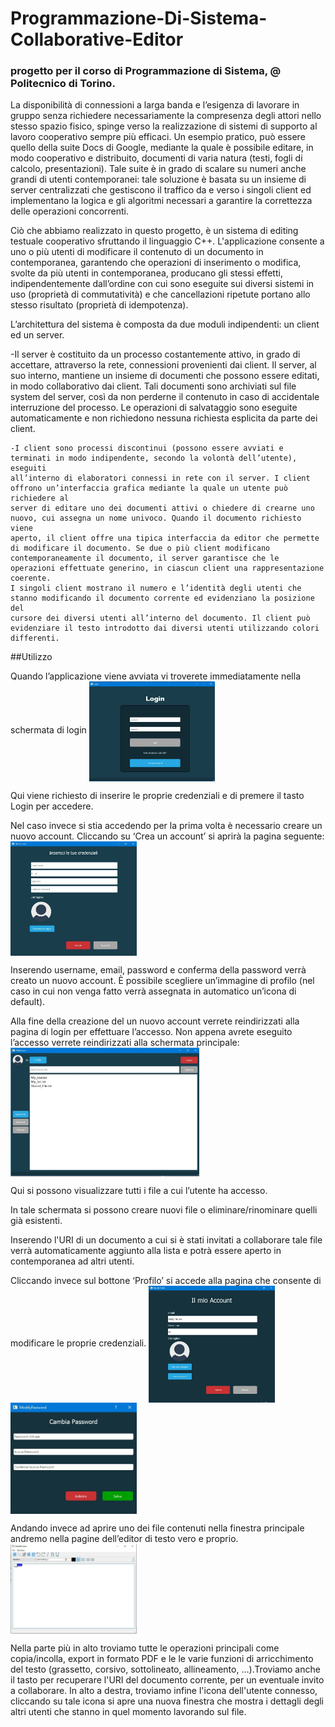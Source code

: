 # Programmazione-Di-Sistema-Collaborative-Editor
### progetto per il corso di Programmazione di Sistema, @ Politecnico di Torino.

La disponibilità di connessioni a larga banda e l’esigenza di lavorare in gruppo senza richiedere necessariamente la compresenza degli attori nello stesso spazio fisico, spinge verso la realizzazione di sistemi di supporto al lavoro cooperativo sempre più efficaci. Un esempio pratico, può essere quello della suite Docs di Google, mediante la quale è possibile editare, in modo cooperativo e distribuito, documenti di varia natura (testi, fogli di calcolo, presentazioni). Tale suite è in grado di scalare su numeri anche grandi di utenti contemporanei: tale soluzione è basata su un insieme di server centralizzati che gestiscono il traffico da e verso i singoli client ed implementano la logica e gli algoritmi necessari a garantire la correttezza delle operazioni concorrenti.

Ciò che abbiamo realizzato in questo progetto, è un sistema di editing testuale cooperativo sfruttando il linguaggio C++. L'applicazione consente a uno o più utenti di modificare il contenuto di un documento in contemporanea, garantendo che operazioni di inserimento o modifica, svolte da più utenti in contemporanea, producano gli stessi effetti, indipendentemente dall’ordine con cui sono eseguite sui diversi sistemi in uso (proprietà di commutatività) e che cancellazioni ripetute portano allo stesso risultato (proprietà di idempotenza).

L’architettura del sistema è composta da due moduli indipendenti: un client ed un server.

-Il server è costituito da un processo costantemente attivo, in grado di accettare, attraverso la rete, connessioni provenienti dai client. Il 
server, al suo interno, mantiene un insieme di documenti che possono essere editati, in modo collaborativo dai client. Tali documenti sono 
archiviati sul file system del server, così da non perderne il contenuto in caso di accidentale interruzione del processo. Le operazioni di 
salvataggio sono eseguite automaticamente e non richiedono nessuna richiesta esplicita da parte dei client.

	-I client sono processi discontinui (possono essere avviati e terminati in modo indipendente, secondo la volontà dell’utente), eseguiti  
	all’interno di elaboratori connessi in rete con il server. I client offrono un’interfaccia grafica mediante la quale un utente può richiedere al
	server di editare uno dei documenti attivi o chiedere di crearne uno nuovo, cui assegna un nome univoco. Quando il documento richiesto viene 
	aperto, il client offre una tipica interfaccia da editor che permette di modificare il documento. Se due o più client modificano 
	contemporaneamente il documento, il server garantisce che le operazioni effettuate generino, in ciascun client una rappresentazione coerente. 
	I singoli client mostrano il numero e l’identità degli utenti che stanno modificando il documento corrente ed evidenziano la posizione del 
	cursore dei diversi utenti all’interno del documento. Il client può evidenziare il testo introdotto dai diversi utenti utilizzando colori
	differenti. 
 						
##Utilizzo					 				
			
Quando l’applicazione viene avviata vi troverete immediatamente nella schermata di login
<img src="images/login.jpg" width="40%" height="40%" align="center">


Qui viene richiesto di inserire le proprie credenziali e di premere il tasto Login per accedere.

Nel caso invece si stia accedendo per la prima volta è necessario creare un nuovo account. Cliccando su ‘Crea un account’ si aprirà la pagina seguente:
<img src="images/registrazione.jpg" width="40%" height="40%" align="center">


Inserendo username, email, password e conferma della password verrà creato un nuovo account. È possibile scegliere un’immagine di profilo (nel caso in cui non venga fatto verrà assegnata in automatico un’icona di default).

Alla fine della creazione del un nuovo account verrete reindirizzati alla pagina di login per effettuare l’accesso.
Non appena avrete eseguito l’accesso verrete reindirizzati alla schermata principale:
<img src="images/schermata_principale.JPG" width="60%" height="60%" align="center">


Qui si possono visualizzare tutti i file a cui l’utente ha accesso.

In tale schermata si possono creare nuovi file o eliminare/rinominare quelli già esistenti. 

Inserendo l'URI di un documento a cui si è stati invitati a collaborare tale file verrà automaticamente aggiunto alla lista e potrà essere aperto in contemporanea ad altri utenti.


Cliccando invece sul bottone ‘Profilo’ si accede alla pagina che consente di modificare le proprie credenziali.
<img src="images/il_mio_account.jpg" width="40%" height="40%" align="center">
<img src="images/cambio_pwd.jpg" width="40%" height="40%" align="center">

Andando invece ad aprire uno dei file contenuti nella finestra principale andremo nella pagine dell’editor di testo vero e proprio.
<img src="images/text.jpg" width="40%" height="40%" align="center">

Nella parte più in alto troviamo tutte le operazioni principali come copia/incolla, export in formato PDF e le  le varie funzioni di arricchimento del testo (grassetto, corsivo, sottolineato, allineamento, …).Troviamo anche il tasto per recuperare l'URI del documento corrente, per un eventuale invito a collaborare. In alto a destra, troviamo infine l'icona dell'utente connesso, cliccando su tale icona si apre una nuova finestra che mostra i dettagli degli altri utenti che stanno in quel momento lavorando sul file.
